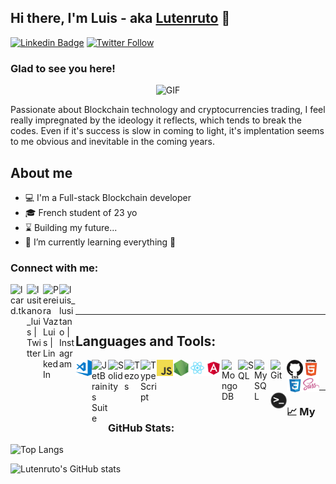 ## Hi there, I'm Luis - aka [Lutenruto][website] 👋

[![Linkedin Badge](https://img.shields.io/badge/-LinkedIn-0e76a8?style=for-the-badge&flat-square&logo=Linkedin&logoColor=white)][linkedin]
[![Twitter Follow](https://img.shields.io/twitter/follow/lusitano_luis?color=1DA1F2&logo=twitter&style=for-the-badge)](https://twitter.com/intent/follow?original_referer=https%3A%2F%2Fgithub.com%2Flusitano_luis&screen_name=lusitano_luis)
<!-- [![Website](https://img.shields.io/website?label=lcard.tk&style=for-the-badge&url=https%3A%2F%2Flcard.tk)](website) -->

### Glad to see you here! 

<p align="center">
  <img alt="GIF" src="https://nsa40.casimages.com/img/2021/08/10/210810102500368691.gif"/>
</p>

Passionate about Blockchain technology and cryptocurrencies trading, I feel really impregnated by the ideology it reflects, which tends to break the codes. Even if it's success is slow in coming to light, it's implentation seems to me obvious and inevitable in the coming years.


## About me

- 💻 I'm a Full-stack Blockchain developer
- 🎓 French student of 23 yo
- ⌛ Building my future...
- 🌱 I’m currently learning everything 🤣

### Connect with me:

[<img align="left" alt="lcard.tk" width="26px" src="https://img.icons8.com/color/48/000000/globe--v1.png" />][website]
[<img align="left" alt="lusitano_luis | Twitter" width="26px" src="https://img.icons8.com/color/48/000000/twitter--v1.png" />][twitter]
[<img align="left" alt="Pereira Vaz Luis | LinkedIn" width="26px" src="https://img.icons8.com/color/48/000000/linkedin.png" />][linkedin]
[<img align="left" alt="luis_lusitano | Instagram" width="26px" src="https://img.icons8.com/fluency/48/000000/instagram-new.png" />][instagram]

<br />
<br />

---

## Languages and Tools:

<img align="left" alt="Visual Studio Code" width="26px" src="https://raw.githubusercontent.com/github/explore/80688e429a7d4ef2fca1e82350fe8e3517d3494d/topics/visual-studio-code/visual-studio-code.png" />
<img align="left" alt="JetBrains Suite" width="26px" src="https://nsa40.casimages.com/img/2021/08/10/210810112809551851.png" />
<img align="left" alt="Solidity" width="26px" src="https://nsa40.casimages.com/img/2021/08/10/210810112543288671.png"/>
<img align="left" alt="Tezos" width="26px" src="https://nsa40.casimages.com/img/2021/08/10/210810111602587028.png"/>
<img align="left" alt="Type Script" width="26px" src="https://cdn.iconscout.com/icon/free/png-512/typescript-1174965.png"/>
<img align="left" alt="JavaScript" width="26px" src="https://raw.githubusercontent.com/github/explore/80688e429a7d4ef2fca1e82350fe8e3517d3494d/topics/javascript/javascript.png" />
<img align="left" alt="Node.js" width="26px" src="https://raw.githubusercontent.com/github/explore/80688e429a7d4ef2fca1e82350fe8e3517d3494d/topics/nodejs/nodejs.png" />
<img align="left" alt="React" width="26px" src="https://raw.githubusercontent.com/github/explore/80688e429a7d4ef2fca1e82350fe8e3517d3494d/topics/react/react.png" />
<img align="left" alt="Angular" width="26px" src="https://raw.githubusercontent.com/github/explore/80688e429a7d4ef2fca1e82350fe8e3517d3494d/topics/angular/angular.png" />
<img align="left" alt="MongoDB" width="26px" src="https://nsa40.casimages.com/img/2021/08/10/210810114311388696.png" />
<img align="left" alt="SQL" width="26px" src="https://nsa40.casimages.com/img/2021/08/10/210810114413172539.png" />
<img align="left" alt="MySQL" width="26px" src="https://nsa40.casimages.com/img/2021/08/10/210810114731720640.png" />
<img align="left" alt="Git" width="26px" src="https://nsa40.casimages.com/img/2021/08/10/210810115611420189.png" />
<img align="left" alt="GitHub" width="26px" src="https://raw.githubusercontent.com/github/explore/78df643247d429f6cc873026c0622819ad797942/topics/github/github.png" />
<img align="left" alt="HTML5" width="26px" src="https://raw.githubusercontent.com/github/explore/80688e429a7d4ef2fca1e82350fe8e3517d3494d/topics/html/html.png" />
<img align="left" alt="CSS3" width="26px" src="https://raw.githubusercontent.com/github/explore/80688e429a7d4ef2fca1e82350fe8e3517d3494d/topics/css/css.png" />
<img align="left" alt="Sass" width="26px" src="https://raw.githubusercontent.com/github/explore/80688e429a7d4ef2fca1e82350fe8e3517d3494d/topics/sass/sass.png" />
<img align="left" alt="Terminal" width="26px" src="https://raw.githubusercontent.com/github/explore/80688e429a7d4ef2fca1e82350fe8e3517d3494d/topics/terminal/terminal.png" />

<br />
<br />

---

### 📈 My GitHub Stats:

<!-- <img height="180em" alt="Lutenruto GitHub Stats" src="https://github-readme-stats.vercel.app/api/top-langs/?username=Lutenruto&exclude_repo=KNN-Image-Classification&show_icons=true&hide_border=true&layout=compact&langs_count=8"/> -->

![Top Langs](https://github-readme-stats.vercel.app/api/top-langs/?username=Lutenruto&exclude_repo=KNN-Image-Classification&show_icons=true&hide_border=true&layout=compact&langs_count=8)

![Lutenruto's GitHub stats](https://github-readme-stats.vercel.app/api?username=lutenruto&show_icons=true&theme=radical)

[website]: //
[twitter]: https://twitter.com/lusitano_luis
[instagram]: https://instagram.com/luis_lusitano
[linkedin]: https://www.linkedin.com/in/luispereiravaz/
[course]: //
[youtube]: //